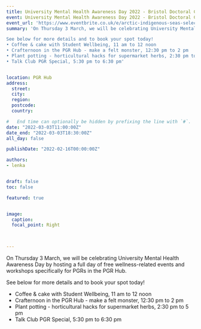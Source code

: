 ```yaml
---
title: University Mental Health Awareness Day 2022 - Bristol Doctoral College events
event: University Mental Health Awareness Day 2022 - Bristol Doctoral College events
event_url: 'https://www.eventbrite.co.uk/e/arctic-indigenous-seas-selected-highlights-from-the-unknown-region-tickets-182821202137'
summary: 'On Thursday 3 March, we will be celebrating University Mental Health Awareness Day by hosting a full day of free wellness-related events and workshops specifically for PGRs in the PGR Hub.

See below for more details and to book your spot today!
• Coffee & cake with Student Wellbeing, 11 am to 12 noon
• Crafternoon in the PGR Hub - make a felt monster, 12:30 pm to 2 pm
• Plant potting - horticultural hacks for supermarket herbs, 2:30 pm to 5 pm 
• Talk Club PGR Special, 5:30 pm to 6:30 pm'


location: PGR Hub
address: 
  street: 
  city: 
  region: 
  postcode: 
  country: 

#   End time can optionally be hidden by prefixing the line with `#`.
date: "2022-03-03T11:00:00Z"
date_end: "2022-03-03T18:30:00Z"
all_day: false

publishDate: "2022-02-16T00:00:00Z"

authors:
- lenka


draft: false
toc: false

featured: true


image:
  caption: 
  focal_point: Right


 
---
```


On Thursday 3 March, we will be celebrating University Mental Health Awareness Day by hosting a full day of free wellness-related events and workshops specifically for PGRs in the PGR Hub.

See below for more details and to book your spot today!
* Coffee & cake with Student Wellbeing, 11 am to 12 noon
* Crafternoon in the PGR Hub - make a felt monster, 12:30 pm to 2 pm
* Plant potting - horticultural hacks for supermarket herbs, 2:30 pm to 5 pm 
* Talk Club PGR Special, 5:30 pm to 6:30 pm
